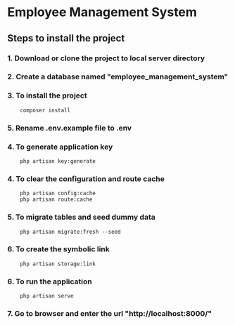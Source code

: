 # Employee Management System
## Steps to install the project 
### 1. Download or clone the project to local server directory
### 2. Create a database named "employee_management_system"
### 3. To install the project 
        composer install
### 5. Rename .env.example file to .env
### 4. To generate application key
        php artisan key:generate
### 4. To clear the configuration and route cache
        php artisan config:cache
        php artisan route:cache
### 5. To migrate tables and seed dummy data      
        php artisan migrate:fresh --seed
### 6. To create the symbolic link   
        php artisan storage:link     
### 6. To run the application
        php artisan serve
### 7. Go to browser and enter the url "http://localhost:8000/"       
